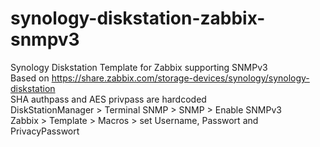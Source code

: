 # synology-diskstation-zabbix-snmpv3
Synology Diskstation Template for Zabbix supporting SNMPv3  
Based on https://share.zabbix.com/storage-devices/synology/synology-diskstation  
SHA authpass and AES privpass are hardcoded  
DiskStationManager > Terminal SNMP > SNMP > Enable SNMPv3   
Zabbix > Template > Macros > set Username, Passwort and PrivacyPasswort  